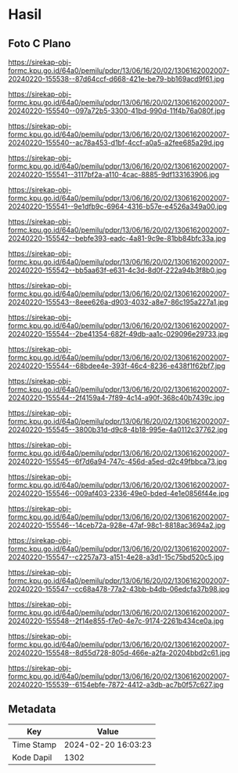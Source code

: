 # Hasil

## Foto C Plano

https://sirekap-obj-formc.kpu.go.id/64a0/pemilu/pdpr/13/06/16/20/02/1306162002007-20240220-155538--87d64ccf-d668-421e-be79-bb169acd9f61.jpg

https://sirekap-obj-formc.kpu.go.id/64a0/pemilu/pdpr/13/06/16/20/02/1306162002007-20240220-155540--097a72b5-3300-41bd-990d-11f4b76a080f.jpg

https://sirekap-obj-formc.kpu.go.id/64a0/pemilu/pdpr/13/06/16/20/02/1306162002007-20240220-155540--ac78a453-d1bf-4ccf-a0a5-a2fee685a29d.jpg

https://sirekap-obj-formc.kpu.go.id/64a0/pemilu/pdpr/13/06/16/20/02/1306162002007-20240220-155541--3117bf2a-a110-4cac-8885-9df133163906.jpg

https://sirekap-obj-formc.kpu.go.id/64a0/pemilu/pdpr/13/06/16/20/02/1306162002007-20240220-155541--9e1dfb9c-6964-4316-b57e-e4526a349a00.jpg

https://sirekap-obj-formc.kpu.go.id/64a0/pemilu/pdpr/13/06/16/20/02/1306162002007-20240220-155542--bebfe393-eadc-4a81-9c9e-81bb84bfc33a.jpg

https://sirekap-obj-formc.kpu.go.id/64a0/pemilu/pdpr/13/06/16/20/02/1306162002007-20240220-155542--bb5aa63f-e631-4c3d-8d0f-222a94b3f8b0.jpg

https://sirekap-obj-formc.kpu.go.id/64a0/pemilu/pdpr/13/06/16/20/02/1306162002007-20240220-155543--8eee626a-d903-4032-a8e7-86c195a227a1.jpg

https://sirekap-obj-formc.kpu.go.id/64a0/pemilu/pdpr/13/06/16/20/02/1306162002007-20240220-155544--2be41354-682f-49db-aa1c-029096e29733.jpg

https://sirekap-obj-formc.kpu.go.id/64a0/pemilu/pdpr/13/06/16/20/02/1306162002007-20240220-155544--68bdee4e-393f-46c4-8236-e438f1f62bf7.jpg

https://sirekap-obj-formc.kpu.go.id/64a0/pemilu/pdpr/13/06/16/20/02/1306162002007-20240220-155544--2f4159a4-7f89-4c14-a90f-368c40b7439c.jpg

https://sirekap-obj-formc.kpu.go.id/64a0/pemilu/pdpr/13/06/16/20/02/1306162002007-20240220-155545--3800b31d-d9c8-4b18-995e-4a0112c37762.jpg

https://sirekap-obj-formc.kpu.go.id/64a0/pemilu/pdpr/13/06/16/20/02/1306162002007-20240220-155545--6f7d6a94-747c-456d-a5ed-d2c49fbbca73.jpg

https://sirekap-obj-formc.kpu.go.id/64a0/pemilu/pdpr/13/06/16/20/02/1306162002007-20240220-155546--009af403-2336-49e0-bded-4e1e0856f44e.jpg

https://sirekap-obj-formc.kpu.go.id/64a0/pemilu/pdpr/13/06/16/20/02/1306162002007-20240220-155546--14ceb72a-928e-47af-98c1-8818ac3694a2.jpg

https://sirekap-obj-formc.kpu.go.id/64a0/pemilu/pdpr/13/06/16/20/02/1306162002007-20240220-155547--c2257a73-a151-4e28-a3d1-15c75bd520c5.jpg

https://sirekap-obj-formc.kpu.go.id/64a0/pemilu/pdpr/13/06/16/20/02/1306162002007-20240220-155547--cc68a478-77a2-43bb-b4db-06edcfa37b98.jpg

https://sirekap-obj-formc.kpu.go.id/64a0/pemilu/pdpr/13/06/16/20/02/1306162002007-20240220-155548--2f14e855-f7e0-4e7c-9174-2261b434ce0a.jpg

https://sirekap-obj-formc.kpu.go.id/64a0/pemilu/pdpr/13/06/16/20/02/1306162002007-20240220-155548--8d55d728-805d-466e-a2fa-20204bbd2c61.jpg

https://sirekap-obj-formc.kpu.go.id/64a0/pemilu/pdpr/13/06/16/20/02/1306162002007-20240220-155539--6154ebfe-7872-4412-a3db-ac7b0f57c627.jpg


## Metadata

| Key        | Value               |
| ---------- | ------------------- |
| Time Stamp | 2024-02-20 16:03:23 |
| Kode Dapil | 1302                |



